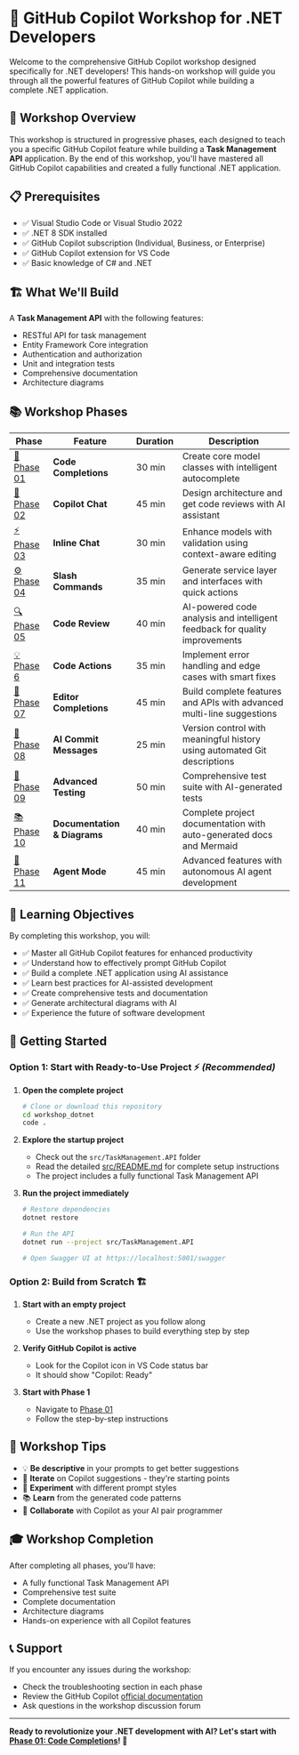 # 🚀 GitHub Copilot Workshop for .NET Developers

Welcome to the comprehensive GitHub Copilot workshop designed specifically for .NET developers! This hands-on workshop will guide you through all the powerful features of GitHub Copilot while building a complete .NET application.

## 🎯 Workshop Overview

This workshop is structured in progressive phases, each designed to teach you a specific GitHub Copilot feature while building a **Task Management API** application. By the end of this workshop, you'll have mastered all GitHub Copilot capabilities and created a fully functional .NET application.

## 📋 Prerequisites

- ✅ Visual Studio Code or Visual Studio 2022
- ✅ .NET 8 SDK installed
- ✅ GitHub Copilot subscription (Individual, Business, or Enterprise)
- ✅ GitHub Copilot extension for VS Code
- ✅ Basic knowledge of C# and .NET

## 🏗️ What We'll Build

A **Task Management API** with the following features:
- RESTful API for task management
- Entity Framework Core integration
- Authentication and authorization
- Unit and integration tests
- Comprehensive documentation
- Architecture diagrams

## 📚 Workshop Phases

| Phase | Feature | Duration | Description |
|-------|---------|----------|-------------|
| [🚀 Phase 01](./phases/phase01-code-completions.md) | **Code Completions** | 30 min | Create core model classes with intelligent autocomplete |
| [💬 Phase 02](./phases/phase02-copilot-chat.md) | **Copilot Chat** | 45 min | Design architecture and get code reviews with AI assistant |
| [⚡ Phase 03](./phases/phase03-inline-chat.md) | **Inline Chat** | 30 min | Enhance models with validation using context-aware editing |
| [⚙️ Phase 04](./phases/phase04-slash-commands.md) | **Slash Commands** | 35 min | Generate service layer and interfaces with quick actions |
| [🔍 Phase 05](./phases/phase05-code-review.md) | **Code Review** | 40 min | AI-powered code analysis and intelligent feedback for quality improvements |
| [💡 Phase 6](./phases/phase06-code-actions.md) | **Code Actions** | 35 min | Implement error handling and edge cases with smart fixes |
| [🧠 Phase 07](./phases/phase07-editor-completions.md) | **Editor Completions** | 45 min | Build complete features and APIs with advanced multi-line suggestions |
| [🚀 Phase 08](./phases/phase08-ai-commit-messages.md) | **AI Commit Messages** | 25 min | Version control with meaningful history using automated Git descriptions |
| [🧪 Phase 09](./phases/phase09-advanced-testing.md) | **Advanced Testing** | 50 min | Comprehensive test suite with AI-generated tests |
| [📚 Phase 10](./phases/phase10-documentation-diagrams.md) | **Documentation & Diagrams** | 40 min | Complete project documentation with auto-generated docs and Mermaid |
| [🤖 Phase 11](./phases/phase11-agent-mode.md) | **Agent Mode** | 45 min | Advanced features with autonomous AI agent development |

## 🎯 Learning Objectives

By completing this workshop, you will:

- ✅ Master all GitHub Copilot features for enhanced productivity
- ✅ Understand how to effectively prompt GitHub Copilot
- ✅ Build a complete .NET application using AI assistance
- ✅ Learn best practices for AI-assisted development
- ✅ Create comprehensive tests and documentation
- ✅ Generate architectural diagrams with AI
- ✅ Experience the future of software development

## 🚀 Getting Started

### **Option 1: Start with Ready-to-Use Project** ⚡ *(Recommended)*

1. **Open the complete project**
   ```bash
   # Clone or download this repository
   cd workshop_dotnet
   code .
   ```

2. **Explore the startup project**
   - Check out the `src/TaskManagement.API` folder
   - Read the detailed [src/README.md](./src/README.md) for complete setup instructions
   - The project includes a fully functional Task Management API

3. **Run the project immediately**
   ```bash
   # Restore dependencies
   dotnet restore
   
   # Run the API
   dotnet run --project src/TaskManagement.API
   
   # Open Swagger UI at https://localhost:5001/swagger
   ```

### **Option 2: Build from Scratch** 🏗️

1. **Start with an empty project**
   - Create a new .NET project as you follow along
   - Use the workshop phases to build everything step by step

2. **Verify GitHub Copilot is active**
   - Look for the Copilot icon in VS Code status bar
   - It should show "Copilot: Ready"

3. **Start with Phase 1**
   - Navigate to [Phase 01](./phases/phase01-code-completions.md)
   - Follow the step-by-step instructions

## 📝 Workshop Tips

- 💡 **Be descriptive** in your prompts to get better suggestions
- 🔄 **Iterate** on Copilot suggestions - they're starting points
- 🧪 **Experiment** with different prompt styles
- 📚 **Learn** from the generated code patterns
- 🤝 **Collaborate** with Copilot as your AI pair programmer

## 🎓 Workshop Completion

After completing all phases, you'll have:
- A fully functional Task Management API
- Comprehensive test suite
- Complete documentation
- Architecture diagrams
- Hands-on experience with all Copilot features

## 📞 Support

If you encounter any issues during the workshop:
- Check the troubleshooting section in each phase
- Review the GitHub Copilot [official documentation](https://docs.github.com/en/copilot)
- Ask questions in the workshop discussion forum

---

**Ready to revolutionize your .NET development with AI? Let's start with [Phase 01: Code Completions](./phases/phase01-code-completions.md)! 🚀**
